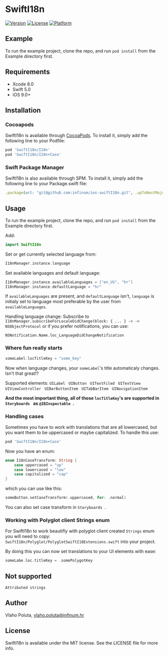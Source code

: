 # SwiftI18n

[![Version](https://img.shields.io/cocoapods/v/SwiftI18n.svg?style=flat)](http://cocoapods.org/pods/SwiftI18n)
[![License](https://img.shields.io/cocoapods/l/SwiftI18n.svg?style=flat)](http://cocoapods.org/pods/SwiftI18n)
[![Platform](https://img.shields.io/cocoapods/p/SwiftI18n.svg?style=flat)](http://cocoapods.org/pods/SwiftI18n)

## Example

To run the example project, clone the repo, and run `pod install` from the Example directory first.

## Requirements

* Xcode 8.0
* Swift 5.0
* iOS 9.0+

## Installation

### Cocoapods

SwiftI18n is available through [CocoaPods](http://cocoapods.org). To install
it, simply add the following line to your Podfile:

```ruby
pod 'SwiftI18n/I18n'
pod 'SwiftI18n/I18n+Case'
```

### Swift Package Manager

SwiftI18n is also available through SPM. To install
it, simply add the following line to your Package.swift file:

```ruby
.package(url: "git@github.com:infinum/ios-swiftI18n.git", .upToNextMajor(from: "1.3.0"))

```

## Usage

To run the example project, clone the repo, and run `pod install` from the Example directory first.

Add:

```swift
import SwiftI18n
```

Set or get currently selected language from:

```swift
I18nManager.instance.language
```

Set available languages and default language:

```swift
I18nManager.instance.availableLanguages = ["en_US", "hr"]
I18nManager.instance.defaultLanguage = "hr"
```

If `availableLanguages` are present, and `defaultLanguage` isn't, `language` is initialy set to language most preferable by the user from `availableLanguages`.

Handling language change:
Subscribe to `I18nManager.subscribeForLocaleDidChange(block: { ... } -> -> NSObjectProtocol`
or if you prefer notifications, you can use:

    NSNotification.Name.loc_LanguageDidChangeNotification

### Where fun really starts

```swift
someLabel.locTitleKey = "some_key"
```

Now when language changes, your `someLabel`'s title automaticaly changes. Isn't that great!?

Supported elements:
```UILabel ```
```UIButton ```
```UITextFiled ```
```UITextView ```
```UIViewController ```
```UIBarButtonItem ```
```UITabBarItem ```
```UINavigationItem ```

**And the most important thing, all of those `locTitleKey`'s are supported in ```Storyboards ``` as ```@IBInspectable ```.**

### Handling cases

Sometimes you have to work with translations that are all lowercased, but you want them to be uppercased or maybe capitalized.
To handle this use:

```ruby
pod 'SwiftI18n/I18n+Case'
```

Now you have an enum:

```swift
enum I18nCaseTransform: String {
    case uppercased = "up"
    case lowercased = "low"
    case capitalized = "cap"
}
```

which you can use like this:

```swift
someButton.setCaseTransform(.uppercased, for: .normal)
```

You can also set case transform in ```Storyboards ```.

### Working with Polyglot client Strings enum

For SwiftI18n to work beautifly with polyglot client created `Strings` enum you will need to copy:
`SwiftI18n/Polyglot/PolyglotSwiftI18Extensions.swift`
into your project.

By doing this you can now set translations to your UI elements with ease:

```swift
someLabe.loc.titleKey = .somePolygotKey
```

## Not supported 

```
Attributed strings
```

## Author

Vlaho Poluta, vlaho.poluta@infinum.hr

## License

SwiftI18n is available under the MIT license. See the LICENSE file for more info.
